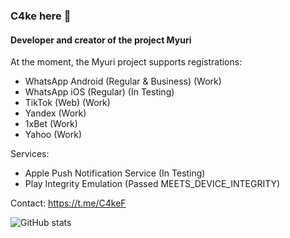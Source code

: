 ### C4ke here 👋
#### Developer and creator of the project Myuri

At the moment, the Myuri project supports registrations:
- WhatsApp Android (Regular & Business) (Work)
- WhatsApp iOS (Regular) (In Testing)
- TikTok (Web) (Work)
- Yandex (Work)
- 1xBet (Work)
- Yahoo (Work)

Services:
- Apple Push Notification Service (In Testing)
- Play Integrity Emulation (Passed MEETS_DEVICE_INTEGRITY)

Contact: https://t.me/C4keF

![GitHub stats](https://github-readme-stats.vercel.app/api?username=c4kef&show_icons=true&count_private=true)
